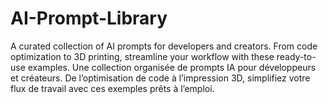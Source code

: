 # AI-Prompt-Library
A curated collection of AI prompts for developers and creators. From code optimization to 3D printing, streamline your workflow with these ready-to-use examples. Une collection organisée de prompts IA pour développeurs et créateurs. De l’optimisation de code à l’impression 3D, simplifiez votre flux de travail avec ces exemples prêts à l’emploi.
